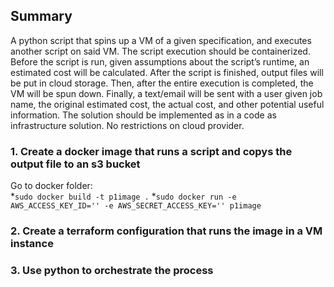 ## Summary

A python script that spins up a VM of a given specification, and executes another script on said VM. The script execution should be containerized. Before the script is run, given assumptions about the script’s runtime, an estimated cost will be calculated. After the script is finished, output files will be put in cloud storage. Then, after the entire execution is completed, the VM will be spun down. Finally, a text/email will be sent with a user given job name, the original estimated cost, the actual cost, and other potential useful information. The solution should be implemented as in a code as infrastructure solution.  No restrictions on cloud provider.

### 1. Create a docker image that runs a script and copys the output file to an s3 bucket
   Go to docker folder:<br>
       *`sudo docker build -t p1image .`
       *`sudo docker run -e AWS_ACCESS_KEY_ID='' -e AWS_SECRET_ACCESS_KEY='' p1image`
### 2. Create a terraform configuration that runs the image in a VM instance
### 3. Use python to orchestrate the process
